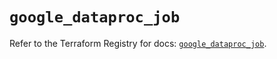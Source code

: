 # `google_dataproc_job`

Refer to the Terraform Registry for docs: [`google_dataproc_job`](https://registry.terraform.io/providers/hashicorp/google/6.37.0/docs/resources/dataproc_job).
